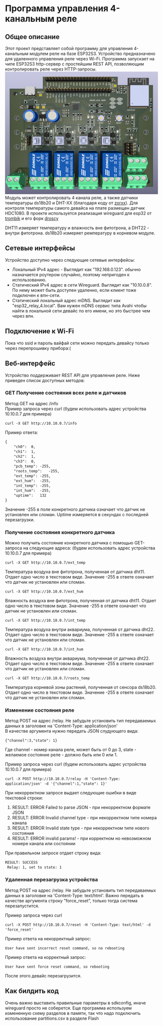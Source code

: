 # Программа управления 4-канальным реле  

## Общее описание
Этот проект представляет собой программу для управления 4-канальным модулем реле на базе ESP32S3. Устройство предназначено для удаленного управления реле через Wi-Fi. Программа запускает на чипе ESP32S3 http-сервер с простейшим REST API, позволяющим контролировать реле через HTTP-запросы.    
![Сам модуль реле выглядит так](https://raw.githubusercontent.com/houseofbigseals/esp32_relay/76ce90aca32eedb2ea658aa2c29895409198d6c7/image.png)   
Модуль может контролировать 4 канала реле, а также датчики температуры ds18b20 и DHT-XX (благодаря коду от [zorxx](https://github.com/zorxx/dht)). Для контроля температуры самого девайса на плате размещен датчик HDC1080.
В проекте используется реализация wireguard для esp32 от [trombik](https://github.com/trombik/esp_wireguard) и его форк [droscy](https://github.com/droscy/esp_wireguard)  

DHT11 измеряет температуру и влажность вне фитотрона, а DHT22 - внутри фитотрона. ds18b20 измеряет ремпературу в корневом модуле.  

## Сетевые интерфейсы
Устройство  доступно через следующие сетевые интерфейсы:
- Локальный IPv4 адрес - Выглядит как "192.168.0.123". обычно назначается роутером случайно, поэтому непригоден к использованию. 
- Статический IPv4 адрес в сети Wireguard. Выглядит как "10.10.0.8". По нему может быть доступен удаленно, если клиент тоже подключен к впн-сети.  
- Статический локальный адрес mDNS. Выглядит как "esp32_relay_4.local". Вам нужен mDNS сервис типа Avahi чтобы найти в локальной сети девайс по его имени, но это быстрее чем через впн.  

## Подключение к Wi-Fi
Пока что ssid и пароль вайфай сети можно передать девайсу только через перепрошивку прибора:(

## Веб-интерфейс
Устройство поддерживает REST API для управления реле. Ниже приведен список доступных методов:  
 

### GET Получение состояния всех реле и датчиков
Метод GET на адрес /info  
Пример запроса через curl  (будем использовать адрес устройства 10.10.0.7 для примера)
```
curl -X GET http://10.10.0.7/info
```

Пример ответа:
```
{
	"ch0":	0,
	"ch1":	1,
	"ch2":	1,
	"ch3":	0,
	"pcb_temp":	-255,
	"roots_temp":	-255,
	"ext_temp":	-255,
	"ext_hum":	-255,
	"int_temp":	-255,
	"int_hum":	-255,
	"uptime":	132
}
```
Значение -255 в поле конкретного датчика означает что датчик не установлен или сломан. Uptime измеряется в секундах с последней перезагрузки.

### Получение состояния конкретного датчика
Можно получить состояние конкретного датчика с помощью GET-запроса на следующие адреса: (будем использовать адрес устройства 10.10.0.7 для примера)  
```
curl -X GET http://10.10.0.7/ext_temp
```
Температура воздуха вне фитотрона, полученная от датчика dht11. Отдает одно число в текстовом виде. Значение -255 в ответе означает что датчик не установлен или сломан.  

```
curl -X GET http://10.10.0.7/ext_hum
```
Влажность воздуха вне фитотрона, полученная от датчика dht11. Отдает одно число в текстовом виде. Значение -255 в ответе означает что датчик не установлен или сломан.   

```
curl -X GET http://10.10.0.7/int_temp
```
Температура воздуха внутри аквариума, полученная от датчика dht22. Отдает одно число в текстовом виде. Значение -255 в ответе означает что датчик не установлен или сломан. 


```
curl -X GET http://10.10.0.7/int_hum
```
Влажность воздуха внутри аквариума, полученная от датчика dht22. Отдает одно число в текстовом виде. Значение -255 в ответе означает что датчик не установлен или сломан.  

```
curl -X GET http://10.10.0.7/roots_temp
```
Температура корневой зоны растений, полученная от сенсора ds18b20. Отдает одно число в текстовом виде. Значение -255 в ответе означает что датчик не установлен или сломан.  


### Изменение состояния реле
Метод POST на адрес /relay. Не забудьте установить тип передаваемых данных в заголовке на 'Content-Type: application/json'  
В качестве аргумента нужно передать JSON слудующего вида:  

```
{"channel":3,"state": 1}
```
Где channel - номер канала реле, может быть от 0 до 3, state - желаемое состояние реле - должно быть или 0 или 1. 


Пример запроса через curl   (будем использовать адрес устройства 10.10.0.7 для примера)  
```
curl -X POST http://10.10.0.7/relay -H 'Content-Type: application/json' -d '{"channel":1,"state": 1}'
```

При некорректном запросе выдает следующие ошибки в виде текстовой строки:
1. RESULT: ERROR Failed to parse JSON - при некорректном формате JSON
2. RESULT: ERROR Invalid channel type - при некорректном типе номера канала
3. RESULT: ERROR Invalid state type - при некорректном типе нового состояния
4. RESULT: ERROR invalid params! - при корректном но невозможном номере канала или состоянии


При правильном запросе отдает строку вида:  
```
RESULT: SUCCESS
 Relay: 1, set to state: 1
```

### Удаленная перезагрузка устройства
Метод POST на адрес /relay. Не забудьте установить тип передаваемых данных в заголовке на 'Content-Type: text/html'. Важно передать в качестве аргумента строку "force_reset", только тогда система перезапустится.  

Пример запроса через curl   
```
curl -X POST http://10.10.0.7/reset -H 'Content-Type: text/html' -d 'force_reset'

```

Пример ответа на некорректный запрос:
```
User have sent incorrect reset command, so no rebooting
```

Пример ответа на корректный запрос:
```
User have sent force reset command, so rebooting
```
После этого девайс перезагрузится.  

## Как билдить код
Очень важно выставить правильные параметры в sdkconfig, иначе wireguard просто не соберется. 
Еще программа используем измененную схему разделов в памяти, так что надо подключить использование partitions.csv в разделе Flash  

